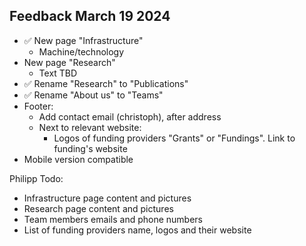 ## Feedback March 19 2024

- ✅ New page "Infrastructure"
  - Machine/technology
- New page "Research"
  - Text TBD
- ✅ Rename "Research" to "Publications"
- ✅ Rename "About us" to "Teams"
- Footer:
  - Add contact email (christoph), after address
  - Next to relevant website:
    - Logos of funding providers "Grants" or "Fundings". Link to funding's website
- Mobile version compatible

Philipp Todo:

- Infrastructure page content and pictures
- Research page content and pictures
- Team members emails and phone numbers
- List of funding providers name, logos and their website
